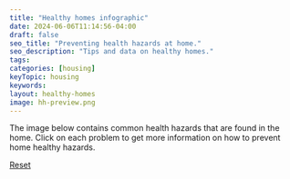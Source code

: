 ```yaml
---
title: "Healthy homes infographic"
date: 2024-06-06T11:14:56-04:00
draft: false
seo_title: "Preventing health hazards at home."
seo_description: "Tips and data on healthy homes."
tags:
categories: [housing]
keyTopic: housing
keywords:
layout: healthy-homes
image: hh-preview.png
---
```


The image below contains common health hazards that are found in the home. Click on each problem to get more information on how to prevent home healthy hazards. 

<a href=".">Reset</a>